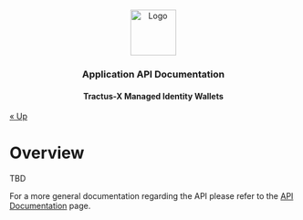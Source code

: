 <a name="readme-top"></a>

<!-- Caption -->

<br />
<div align="center">
  <a href="https://eclipse-tractusx.github.io/img/logo_tractus-x.svg">
    <img src="https://eclipse-tractusx.github.io/img/logo_tractus-x.svg" alt="Logo" width="80" height="80">
  </a>

<h3 align="center">Application API Documentation</h3>
<h4 align="center">Tractus-X Managed Identity Wallets</h4>

</div>

[« Up](../../README.md)

# Overview

TBD

For a more general documentation regarding the API please refer to
the [API Documentation](../../documentation/api) page.

